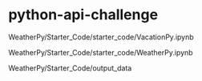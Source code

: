 # python-api-challenge
WeatherPy/Starter_Code/starter_code/VacationPy.ipynb

WeatherPy/Starter_Code/starter_code/WeatherPy.ipynb

WeatherPy/Starter_Code/output_data
